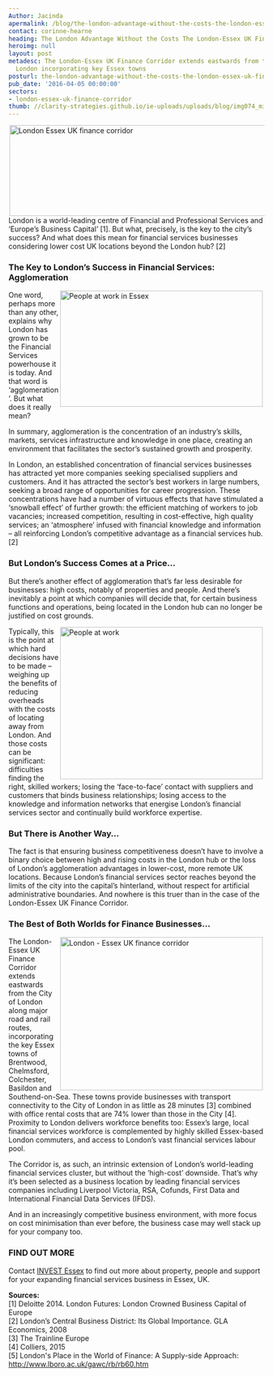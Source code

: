 ```yaml
---
Author: Jacinda
apermalink: /blog/the-london-advantage-without-the-costs-the-london-essex-uk-finance-corridor
contact: corinne-hearne
heading: The London Advantage Without the Costs The London-Essex UK Finance Corridor
heroimg: null
layout: post
metadesc: The London-Essex UK Finance Corridor extends eastwards from the City of
  London incorporating key Essex towns
posturl: the-london-advantage-without-the-costs-the-london-essex-uk-finance-corridor
pub_date: '2016-04-05 00:00:00'
sectors:
- london-essex-uk-finance-corridor
thumb: //clarity-strategies.github.io/ie-uploads/uploads/blog/img074_mini.jpg
---
```


<p><img alt='London Essex UK finance corridor' src='//clarity-strategies.github.io/ie-uploads/uploads/blog/LEFC_Icon_V2.0-META_RGB_600px_.jpg' style='width: 600px; height: 179px; margin-left: 2px; margin-right: 2px;'/><br/>London is a world-leading centre of Financial and Professional Services and ‘Europe’s Business Capital’ [1]. But what, precisely, is the key to the city’s success? And what does this mean for financial services businesses considering lower cost UK locations beyond the London hub? [2]</p><h3>The Key to London’s Success in Financial Services: Agglomeration</h3><p><img alt='People at work in Essex' src='//clarity-strategies.github.io/ie-uploads/uploads/blog/img074_700.jpg' style='width: 400px; height: 229px; margin-left: 2px; margin-right: 2px; float: right;'/>One word, perhaps more than any other, explains why London has grown to be the Financial Services powerhouse it is today. And that word is ‘agglomeration’. But what does it really mean?</p><p>In summary, agglomeration is the concentration of an industry’s skills, markets, services infrastructure and knowledge in one place, creating an environment that facilitates the sector’s sustained growth and prosperity.</p><p>In London, an established concentration of financial services businesses has attracted yet more companies seeking specialised suppliers and customers. And it has attracted the sector’s best workers in large numbers, seeking a broad range of opportunities for career progression. These concentrations have had a number of virtuous effects that have stimulated a ‘snowball effect’ of further growth: the efficient matching of workers to job vacancies; increased competition, resulting in cost-effective, high quality services; an ‘atmosphere’ infused with financial knowledge and information – all reinforcing London’s competitive advantage as a financial services hub. [2]</p><h3>But London’s Success Comes at a Price…</h3><p>But there’s another effect of agglomeration that’s far less desirable for businesses: high costs, notably of properties and people. And there’s inevitably a point at which companies will decide that, for certain business functions and operations, being located in the London hub can no longer be justified on cost grounds.</p><p><img alt='People at work' src='//clarity-strategies.github.io/ie-uploads/uploads/blog/IE6_400.jpg' style='width: 400px; height: 300px; margin-left: 2px; margin-right: 2px; float: right;'/>Typically, this is the point at which hard decisions have to be made – weighing up the benefits of reducing overheads with the costs of locating away from London. And those costs can be significant: difficulties finding the right, skilled workers; losing the ‘face-to-face’ contact with suppliers and customers that binds business relationships; losing access to the knowledge and information networks that energise London’s financial services sector and continually build workforce expertise.</p><h3>But There is Another Way…</h3><p>The fact is that ensuring business competitiveness doesn’t have to involve a binary choice between high and rising costs in the London hub or the loss of London’s agglomeration advantages in lower-cost, more remote UK locations. Because London’s financial services sector reaches beyond the limits of the city into the capital’s hinterland, without respect for artificial administrative boundaries. And nowhere is this truer than in the case of the London-Essex UK Finance Corridor.</p><h3>The Best of Both Worlds for Finance Businesses…</h3><p><img alt='London - Essex UK finance corridor' src='//clarity-strategies.github.io/ie-uploads/uploads/blog/London-Essex-Finance-Corridor_GREENS_RGB.jpg' style='line-height: 20.8px; width: 400px; height: 302px; float: right; margin-left: 2px; margin-right: 2px;'/></p><p>The London-Essex UK Finance Corridor extends eastwards from the City of London along major road and rail routes, incorporating the key Essex towns of Brentwood, Chelmsford, Colchester, Basildon and Southend-on-Sea. These towns provide businesses with transport connectivity to the City of London in as little as 28 minutes [3] combined with office rental costs that are 74% lower than those in the City [4]. Proximity to London delivers workforce benefits too: Essex’s large, local financial services workforce is complemented by highly skilled Essex-based London commuters, and access to London’s vast financial services labour pool.</p><p>The Corridor is, as such, an intrinsic extension of London’s world-leading financial services cluster, but without the ‘high-cost’ downside. That’s why it’s been selected as a business location by leading financial services companies including Liverpool Victoria, RSA, Cofunds, First Data and International Financial Data Services (IFDS).</p><p>And in an increasingly competitive business environment, with more focus on cost minimisation than ever before, the business case may well stack up for your company too.</p><h3>FIND OUT MORE</h3><p>Contact <a href='../index.html'>INVEST Essex</a> to find out more about property, people and support for your expanding financial services business in Essex, UK.</p><p><strong>Sources:</strong><br/>[1] Deloitte 2014. London Futures: London Crowned Business Capital of Europe<br/>[2] London’s Central Business District: Its Global Importance. GLA Economics, 2008<br/>[3] The Trainline Europe<br/>[4] Colliers, 2015<br/>[5] London's Place in the World of Finance: A Supply-side Approach: <a href='http://www.lboro.ac.uk/gawc/rb/rb60.htm'>http://www.lboro.ac.uk/gawc/rb/rb60.htm</a></p>